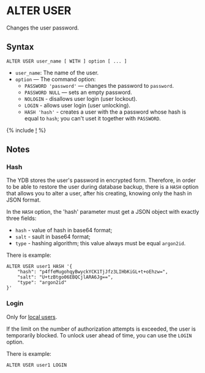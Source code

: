 # ALTER USER

Changes the user password.

## Syntax

```yql
ALTER USER user_name [ WITH ] option [ ... ]
```

* `user_name`: The name of the user.
* `option` — The command option:
  * `PASSWORD 'password'` — changes the password to `password`.
  * `PASSWORD NULL` — sets an empty password.
  * `NOLOGIN` - disallows user login (user lockout).
  * `LOGIN` - allows user login (user unlocking).
  * `HASH 'hash'` -  creates a user with the a password whose hash is equal to `hash`; you can't uset it together with `PASSWORD`.

{% include [!](../../../_includes/do-not-create-users-in-ldap.md) %}

## Notes

### Hash

The YDB stores the user's password in encrypted form. Therefore, in order to be able to restore the user during database backup, there is a `HASH` option that allows you to alter a user, after his creating, knowing only the hash in JSON format.

In the `HASH` option, the 'hash' parameter must get a JSON object with exactly three fields:

* `hash` - value of hash in base64 format;
* `salt` - sault in base64 format;
* `type` - hashing algorithm; this value always must be equal `argon2id`.

There is example:

```yql
ALTER USER user1 HASH '{
    "hash": "p4ffeMugohqyBwyckYCK1TjJfz3LIHbKiGL+t+oEhzw=",
    "salt": "U+tzBtgo06EBQCjlARA6Jg==",
    "type": "argon2id"
}'
```

### Login

Only for [local users](../../../concepts/glossary.md#access-user).

If the limit on the number of authorization attempts is exceeded, the user is temporarily blocked. To unlock user ahead of time, you can use the `LOGIN` option.

There is example:

```yql
ALTER USER user1 LOGIN
```
